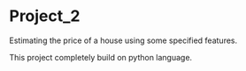 # Project_2

Estimating the price of a house using some specified features.

This project completely build on python language.
